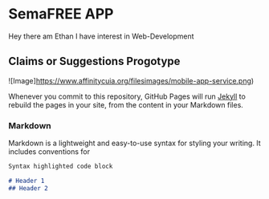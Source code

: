 # SemaFREE APP
Hey there am Ethan
I have interest in Web-Development

## Claims or Suggestions Progotype
![Image]https://www.affinitycuia.org/filesimages/mobile-app-service.png)

Whenever you commit to this repository, GitHub Pages will run [Jekyll](https://jekyllrb.com/) to rebuild the pages in your site, from the content in your Markdown files.

### Markdown

Markdown is a lightweight and easy-to-use syntax for styling your writing. It includes conventions for

```markdown
Syntax highlighted code block

# Header 1
## Header 2
